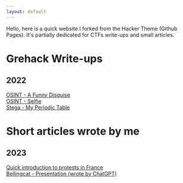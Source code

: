 ```yaml
---
layout: default
---
```


Hello, here is a quick website I forked from the Hacker Theme (Github Pages).
It's partially dedicated for CTFs write-ups and small articles.

# Grehack Write-ups

## 2022

[OSINT - A Funny Disguise](ctf/grehack/funny_disguise.md)<br/>
[OSINT - Selfie](ctf/grehack/selfie.md)<br/>
[Stega - My Periodic Table](ctf/grehack/periodic_table.md)<br/>

# Short articles wrote by me

## 2023

[Quick introduction to protests in France](/articles/how_do_french_protesters.md)<br/>
[Bellingcat - Presentation (wrote by ChatGPT)](/articles/bcat.md)
